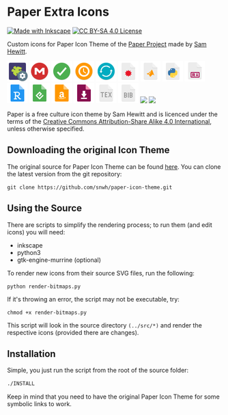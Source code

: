 # Paper Extra Icons

[![Made with Inkscape](https://img.shields.io/badge/made_with-inkscape-yellow.svg)](https://creativecommons.org/licenses/by-sa/4.0/)
[![CC BY-SA 4.0 License](https://img.shields.io/badge/license-CC_BY--SA_4.0-lightgrey.svg)](https://creativecommons.org/licenses/by-sa/4.0/)

Custom icons for Paper Icon Theme of the [Paper Project](https://snwh.org/paper) made by [Sam Hewitt](http://snwh.org/).

![](Paper/48x48/apps/vineyard.png)
![](Paper/48x48/apps/mega.png)
![](Paper/48x48/emblems/mega-synced.png)
![](Paper/48x48/emblems/mega-pending.png)
![](Paper/48x48/emblems/mega-syncing.png)
![](Paper/48x48/mimetypes/application-mathematica.png)
![](Paper/48x48/mimetypes/text-x-matlab.png)
![](Paper/48x48/mimetypes/text-x-python3.png)
![](Paper/48x48/mimetypes/text-x-r-markdown.png)
![](Paper/48x48/mimetypes/application-x-r-project.png)
![](Paper/48x48/mimetypes/application-epub+zip.png)
![](Paper/48x48/mimetypes/application-x-mobipocket-ebook.png)
![](Paper/48x48/mimetypes/application-vnd.adobe.adept+xml.png)
![](Paper/48x48/mimetypes/text-x-tex.png)
![](Paper/48x48/mimetypes/text-x-bibtex.png)
![](https://github.com/snwh/paper-icon-theme/blob/master/Paper/48x48/mimetypes/application-x-executable.png)
![](https://github.com/snwh/paper-icon-theme/blob/master/Paper/48x48/mimetypes/application-x-rar.png)

Paper is a free culture icon theme by Sam Hewitt and is licenced under the terms of the [Creative Commons Attribution-Share Alike 4.0 International](https://creativecommons.org/licenses/by-sa/4.0/), unless otherwise specified.

## Downloading the original Icon Theme

The original source for Paper Icon Theme can be found [here](https://github.com/snwh/paper-icon-theme). You can clone the latest version from the git repository:

	git clone https://github.com/snwh/paper-icon-theme.git

## Using the Source

There are scripts to simplify the rendering process; to run them (and edit icons) you will need:

 * inkscape
 * python3
 * gtk-engine-murrine (optional)

To render new icons from their source SVG files, run the following:

	python render-bitmaps.py

If it's throwing an error, the script may not be executable, try:

	chmod +x render-bitmaps.py

This script will look in the source directory `(../src/*)` and render the respective icons (provided there are changes).

## Installation

Simple, you just run the script from the root of the source folder:
```bash
./INSTALL
```
Keep in mind that you need to have the original Paper Icon Theme for some symbolic links to work.

